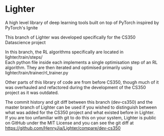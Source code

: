 # Lighter
A high level library of deep learning tools built on top of PyTorch inspired by PyTorch's Ignite  

This branch of Lighter was developed specifically for the CS350 Datascience project  

In this branch, the RL algorithms specifically are located in lighter/train/steps/  
Each python file inside each implements a single optimisation step of an RL algorithm. They are then iterated and optimised primarily using lighter/train/trainer/rl\_trainer.py  

Other parts of this library of code are from before CS350, though much of it was overhauled and refactored during the development of the CS350 project as it was outdated.  

The commit history and git diff between this branch (dev-cs350) and the master branch of Lighter can be used if you wished to distinguish between what was added for the CS350 project and what existed before in Lighter.  
If you are too unfamiliar with git to do this on your system, Lighter is public on GitHub under the MIT License and you can see the git diff at https://github.com/HenryJia/Lighter/compare/dev-cs350
